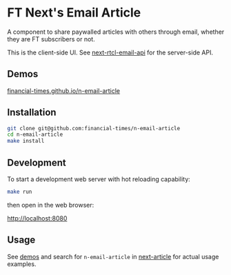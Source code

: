 # FT Next's Email Article

A component to share paywalled articles with others through email, whether they are FT subscribers or not.

This is the client-side UI.  See [next-rtcl-email-api](https://github.com/Financial-Times/next-rtcl-email-api) for the server-side API.

## Demos

[financial-times.github.io/n-email-article](http://financial-times.github.io/n-email-article)

## Installation

```sh
git clone git@github.com:financial-times/n-email-article
cd n-email-article
make install
```

## Development

To start a development web server with hot reloading capability:

```sh
make run
```

then open in the web browser:

[http://localhost:8080](http://localhost:8080)

## Usage

See [demos](./demos) and search for `n-email-article` in [next-article](https://github.com/financial-times/next-article) for actual usage examples.
